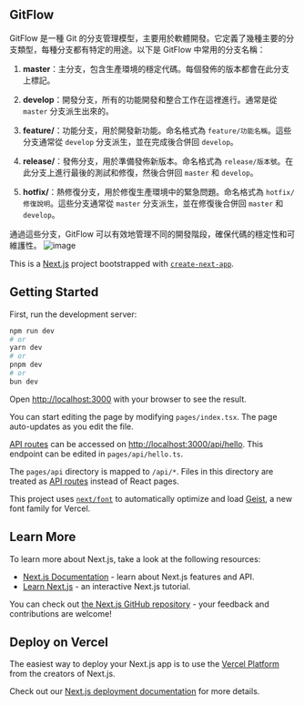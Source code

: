 ## GitFlow

GitFlow 是一種 Git 的分支管理模型，主要用於軟體開發。它定義了幾種主要的分支類型，每種分支都有特定的用途。以下是 GitFlow 中常用的分支名稱：

1. **master**：主分支，包含生產環境的穩定代碼。每個發佈的版本都會在此分支上標記。

2. **develop**：開發分支，所有的功能開發和整合工作在這裡進行。通常是從 `master` 分支派生出來的。

3. **feature/**：功能分支，用於開發新功能。命名格式為 `feature/功能名稱`。這些分支通常從 `develop` 分支派生，並在完成後合併回 `develop`。

4. **release/**：發佈分支，用於準備發佈新版本。命名格式為 `release/版本號`。在此分支上進行最後的測試和修復，然後合併回 `master` 和 `develop`。

5. **hotfix/**：熱修復分支，用於修復生產環境中的緊急問題。命名格式為 `hotfix/修復說明`。這些分支通常從 `master` 分支派生，並在修復後合併回 `master` 和 `develop`。

通過這些分支，GitFlow 可以有效地管理不同的開發階段，確保代碼的穩定性和可維護性。
![image](https://github.com/user-attachments/assets/b20b0c69-fd3d-47e1-be74-ab59dd09b43a)



This is a [Next.js](https://nextjs.org) project bootstrapped with [`create-next-app`](https://nextjs.org/docs/pages/api-reference/create-next-app).

## Getting Started

First, run the development server:

```bash
npm run dev
# or
yarn dev
# or
pnpm dev
# or
bun dev
```

Open [http://localhost:3000](http://localhost:3000) with your browser to see the result.

You can start editing the page by modifying `pages/index.tsx`. The page auto-updates as you edit the file.

[API routes](https://nextjs.org/docs/pages/building-your-application/routing/api-routes) can be accessed on [http://localhost:3000/api/hello](http://localhost:3000/api/hello). This endpoint can be edited in `pages/api/hello.ts`.

The `pages/api` directory is mapped to `/api/*`. Files in this directory are treated as [API routes](https://nextjs.org/docs/pages/building-your-application/routing/api-routes) instead of React pages.

This project uses [`next/font`](https://nextjs.org/docs/pages/building-your-application/optimizing/fonts) to automatically optimize and load [Geist](https://vercel.com/font), a new font family for Vercel.

## Learn More

To learn more about Next.js, take a look at the following resources:

- [Next.js Documentation](https://nextjs.org/docs) - learn about Next.js features and API.
- [Learn Next.js](https://nextjs.org/learn-pages-router) - an interactive Next.js tutorial.

You can check out [the Next.js GitHub repository](https://github.com/vercel/next.js) - your feedback and contributions are welcome!

## Deploy on Vercel

The easiest way to deploy your Next.js app is to use the [Vercel Platform](https://vercel.com/new?utm_medium=default-template&filter=next.js&utm_source=create-next-app&utm_campaign=create-next-app-readme) from the creators of Next.js.

Check out our [Next.js deployment documentation](https://nextjs.org/docs/pages/building-your-application/deploying) for more details.
